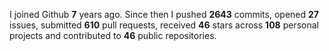 
I joined Github **7** years ago. Since then I pushed **2643** commits, opened **27** issues, submitted **610** pull requests, received **46** stars across **108** personal projects and contributed to **46** public repositories.
